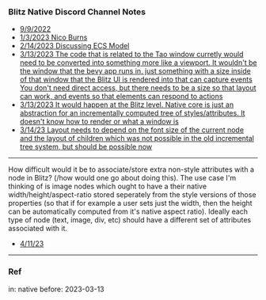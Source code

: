 
### Blitz Native Discord Channel Notes

- [9/9/2022](https://discord.com/channels/899851952891002890/954257659597553664/1017780518449852417)
- [1/3/2023 Nico Burns](https://discord.com/channels/899851952891002890/954257659597553664/1059881306487521310)
- [2/14/2023 Discussing ECS Model](https://discord.com/channels/899851952891002890/954257659597553664/1075190512669175828)
- [3/13/2023 The code that is related to the Tao window curretly would need to be converted into something more like a viewport. It wouldn't be the window that the bevy app runs in, just something with a size inside of that window that the Blitz UI is rendered into that can capture events
You don't need direct access, but there needs to be a size so that layout can work, and events so that elements can respond to actions](https://discord.com/channels/899851952891002890/954257659597553664/1084897540304027809)
- [3/13/2023 It would happen at the Blitz level. Native core is just an abstraction for an incrementally computed tree of styles/attributes. It doesn't know how to render or what a window is](https://discord.com/channels/899851952891002890/954257659597553664/1084900390585258005)
- [3/14/23 Layout needs to depend on the font size of the current node and the layout of children which was not possible in the old incremental tree system, but should be possible now](https://discord.com/channels/899851952891002890/954257659597553664/1085265677209833512)


---

How difficult would it be to associate/store extra non-style attributes with a node in Blitz?  (/how would one go about doing this). The use case I'm thinking of is image nodes which ought to have a their native width/height/aspect-ratio stored seperately from the style versions of those properties (so that if for example a user sets just the width, then the height can be automatically computed from it's native aspect ratio). Ideally each type of node (text, image, div, etc) should have a different set of attributes associated with it.

- [4/11/23](https://discord.com/channels/899851952891002890/954257659597553664/1095302598682234910)

---

### Ref

in: native before: 2023-03-13
